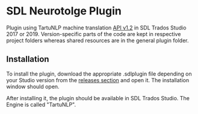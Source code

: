 ﻿# SDL Neurotolge Plugin
Plugin using TartuNLP machine translation [API v1.2](https://github.com/TartuNLP/sauron) in SDL Trados Studio 2017 or 2019. Version-specific parts of the code are kept in respective project folders whereas shared resources are in the general plugin folder.

## Installation
To install the plugin, download the appropriate .sdlplugin file depending on your Studio version from the [releases section](https://github.com/TartuNLP/SDL-Neurotolge-Plugin/releases) and open it. The installation window should open.

After installing it, the plugin should be available in SDL Trados Studio. The Engine is called "TartuNLP".